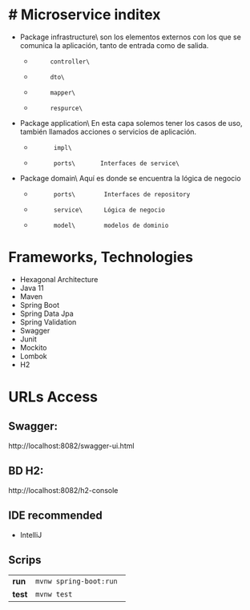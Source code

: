 # # Microservice inditex

- Package infrastructure\  son los elementos externos con los que se comunica la aplicación, tanto de entrada como de salida.
   -          controller\  
   -          dto\  
   -          mapper\  
   -          respurce\  


- Package application\   En esta capa solemos tener los casos de uso, también llamados acciones o servicios de aplicación.
  -           impl\
  -           ports\       Interfaces de service\
- Package domain\  Aquí es donde se encuentra la lógica de negocio
  -           ports\        Interfaces de repository
  -           service\      Lógica de negocio
  -           model\        modelos de dominio

# Frameworks, Technologies

- Hexagonal Architecture
- Java 11
- Maven
- Spring Boot
- Spring Data Jpa
- Spring Validation
- Swagger
- Junit
- Mockito
- Lombok
- H2

# URLs Access

##  Swagger:
http://localhost:8082/swagger-ui.html

##  BD H2:
http://localhost:8082/h2-console

## IDE recommended
- IntelliJ

## Scrips
|                |                                  |                    
|----------------|----------------------------------|
|**run**		|`mvnw spring-boot:run `            |            
|**test**       |`mvnw test`            |    

